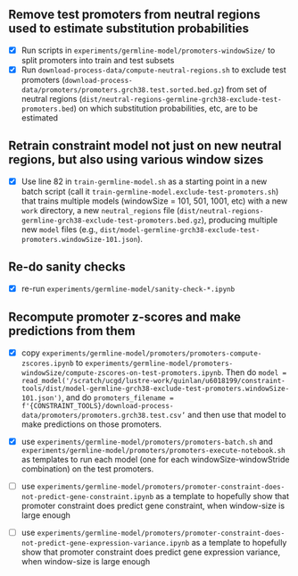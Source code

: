 ## Remove test promoters from neutral regions used to estimate substitution probabilities

- [x] Run scripts in `experiments/germline-model/promoters-windowSize/` to split promoters into train and test subsets
- [x] Run `download-process-data/compute-neutral-regions.sh` to exclude test promoters (`download-process-data/promoters/promoters.grch38.test.sorted.bed.gz`) from set of neutral regions (`dist/neutral-regions-germline-grch38-exclude-test-promoters.bed`) on which substitution probabilities, etc, are to be estimated 

## Retrain constraint model not just on new neutral regions, but also using various window sizes 

- [x] Use line 82 in `train-germline-model.sh` as a starting point in a new batch script (call it `train-germline-model.exclude-test-promoters.sh`) that trains multiple models (windowSize = 101, 501, 1001, etc) with a new `work` directory, a new `neutral_regions` file (`dist/neutral-regions-germline-grch38-exclude-test-promoters.bed.gz`), producing multiple new `model` files (e.g., `dist/model-germline-grch38-exclude-test-promoters.windowSize-101.json`). 

## Re-do sanity checks

- [x] re-run `experiments/germline-model/sanity-check-*.ipynb` 

## Recompute promoter z-scores and make predictions from them 

- [x] copy `experiments/germline-model/promoters/promoters-compute-zscores.ipynb` to `experiments/germline-model/promoters-windowSize/compute-zscores-on-test-promoters.ipynb`. Then do `model = read_model('/scratch/ucgd/lustre-work/quinlan/u6018199/constraint-tools/dist/model-germline-grch38-exclude-test-promoters.windowSize-101.json')`, and do `promoters_filename = f'{CONSTRAINT_TOOLS}/download-process-data/promoters/promoters.grch38.test.csv’` and then use that model to make predictions on those promoters. 

- [x] use `experiments/germline-model/promoters/promoters-batch.sh` and `experiments/germline-model/promoters/promoters-execute-notebook.sh` as templates to run each model (one for each windowSize-windowStride combination) on the test promoters. 

- [ ] use `experiments/germline-model/promoters/promoter-constraint-does-not-predict-gene-constraint.ipynb` as a template to hopefully show that promoter constraint does predict gene constraint, when window-size is large enough 

- [ ] use `experiments/germline-model/promoters/promoter-constraint-does-not-predict-gene-expression-variance.ipynb` as a template to hopefully show that promoter constraint does predict gene expression variance, when window-size is large enough 




 